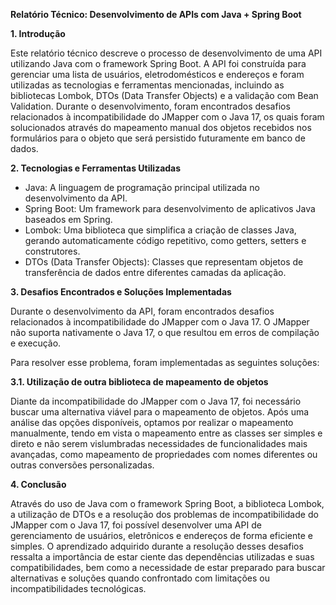 **Relatório Técnico: Desenvolvimento de APIs com Java + Spring Boot**

**1. Introdução**

Este relatório técnico descreve o processo de desenvolvimento de uma API utilizando Java com o framework Spring Boot. A API foi construída para gerenciar uma lista de usuários, eletrodomésticos e endereços e foram utilizadas as tecnologias e ferramentas mencionadas, incluindo as bibliotecas Lombok, DTOs (Data Transfer Objects) e a validação com Bean Validation. Durante o desenvolvimento, foram encontrados desafios relacionados à incompatibilidade do JMapper com o Java 17, os quais foram solucionados através do mapeamento manual dos objetos recebidos nos formulários para o objeto que será persistido futuramente em banco de dados.


**2. Tecnologias e Ferramentas Utilizadas**

- Java: A linguagem de programação principal utilizada no desenvolvimento da API.
- Spring Boot: Um framework para desenvolvimento de aplicativos Java baseados em Spring.
- Lombok: Uma biblioteca que simplifica a criação de classes Java, gerando automaticamente código repetitivo, como getters, setters e construtores.
- DTOs (Data Transfer Objects): Classes que representam objetos de transferência de dados entre diferentes camadas da aplicação.

**3. Desafios Encontrados e Soluções Implementadas**

Durante o desenvolvimento da API, foram encontrados desafios relacionados à incompatibilidade do JMapper com o Java 17. O JMapper não suporta nativamente o Java 17, o que resultou em erros de compilação e execução.

Para resolver esse problema, foram implementadas as seguintes soluções:

**3.1. Utilização de outra biblioteca de mapeamento de objetos**

Diante da incompatibilidade do JMapper com o Java 17, foi necessário buscar uma alternativa viável para o mapeamento de objetos. Após uma análise das opções disponíveis, optamos por realizar o mapeamento manualmente, tendo em vista o mapeamento entre as classes ser simples e direto e não serem vislumbradas necessidades de funcionalidades mais avançadas, como mapeamento de propriedades com nomes diferentes ou outras conversões personalizadas.


**4. Conclusão**

Através do uso de Java com o framework Spring Boot, a biblioteca Lombok, a utilização de DTOs e a resolução dos problemas de incompatibilidade do JMapper com o Java 17, foi possível desenvolver uma API de gerenciamento de usuários, eletrônicos e endereços de forma eficiente e simples. 
O aprendizado adquirido durante a resolução desses desafios ressalta a importância de estar ciente das dependências utilizadas e suas compatibilidades, bem como a necessidade de estar preparado para buscar alternativas e soluções quando confrontado com limitações ou incompatibilidades tecnológicas.
